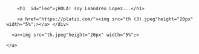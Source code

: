 
        <h1  id="leo">¡HOLA! soy Leandreo Lopez...</h1>
   
        <a href="https://platzi.com/"><img src="th (3).jpeg"height="20px" width="5%";></a> </div>
    
      <a><img src="th.jpeg"height="20px" width="5%";>
        
    </a>
<!-- 
**leandrolope/leandrolope** is a ✨ _special_ ✨ repository because its `README.md` (this file) appears on your GitHub profile.!

Here are some ideas to get you started:

- 🔭 I’m currently working on ...
- 🌱 I’m currently learning ...
- 👯 I’m looking to collaborate on ...
- 🤔 I’m looking for help with ...
- 💬 Ask me about ...
- 📫 How to reach me: ...
- 😄 Pronouns: ...
- ⚡ Fun fact: ...
-->
